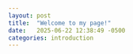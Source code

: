 ```yaml
---
layout: post
title:  "Welcome to my page!"
date:   2025-06-22 12:38:49 -0500
categories: introduction
---
```


<script>
	// TO MAKE THE MAP APPEAR YOU MUST
	// ADD YOUR ACCESS TOKEN FROM
	// https://account.mapbox.com
	mapboxgl.accessToken = 'pk.eyJ1IjoibGFuZG9sdGtsIiwiYSI6ImNtYzg3Y2tqNTB0ZzUybHBrdmNpNzVtNWUifQ.nkZuU2AjjAtWrJ_LLfXulA';
    const map = new mapboxgl.Map({
        container: 'map',
        style: 'mapbox://styles/mapbox/streets-v9',
        projection: 'globe', // Display the map as a globe, since satellite-v9 defaults to Mercator
        zoom: 1,
        center: [30, 15]
    });

    map.addControl(new mapboxgl.NavigationControl());
    map.scrollZoom.disable();

    map.on('style.load', () => {
        map.setFog({}); // Set the default atmosphere style
    });

    // The following values can be changed to control rotation speed:

    // At low zooms, complete a revolution every two minutes.
    const secondsPerRevolution = 240;
    // Above zoom level 5, do not rotate.
    const maxSpinZoom = 5;
    // Rotate at intermediate speeds between zoom levels 3 and 5.
    const slowSpinZoom = 3;

    let userInteracting = false;
    const spinEnabled = true;

    function spinGlobe() {
        const zoom = map.getZoom();
        if (spinEnabled && !userInteracting && zoom < maxSpinZoom) {
            let distancePerSecond = 360 / secondsPerRevolution;
            if (zoom > slowSpinZoom) {
                // Slow spinning at higher zooms
                const zoomDif =
                    (maxSpinZoom - zoom) / (maxSpinZoom - slowSpinZoom);
                distancePerSecond *= zoomDif;
            }
            const center = map.getCenter();
            center.lng -= distancePerSecond;
            // Smoothly animate the map over one second.
            // When this animation is complete, it calls a 'moveend' event.
            map.easeTo({ center, duration: 1000, easing: (n) => n });
        }
    }

    // Pause spinning on interaction
    map.on('mousedown', () => {
        userInteracting = true;
    });
    map.on('dragstart', () => {
        userInteracting = true;
    });

    // When animation is complete, start spinning if there is no ongoing interaction
    map.on('moveend', () => {
        spinGlobe();
    });

    spinGlobe();
</script>